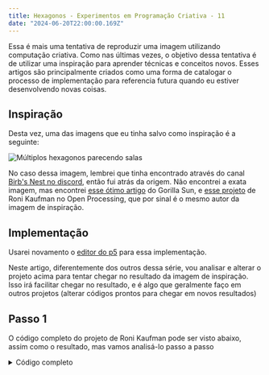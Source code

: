 ```yaml
---
title: Hexagonos - Experimentos em Programação Criativa - 11
date: "2024-06-20T22:00:00.169Z"
---
```


Essa é mais uma tentativa de reproduzir uma imagem utilizando computação criativa. Como nas últimas vezes, o objetivo dessa tentativa é de utilizar uma inspiração para aprender técnicas e conceitos novos. Esses artigos são principalmente criados como uma forma de catalogar o processo de implementação para referencia futura quando eu estiver desenvolvendo novas coisas.

## Inspiração

Desta vez, uma das imagens que eu tinha salvo como inspiração é a seguinte:

![Múltiplos hexagonos parecendo salas](/images/creative-coding/part-11/cc-1.png)

No caso dessa imagem, lembrei que tinha encontrado através do canal [Birb's Nest no discord](https://discord.gg/hBrWUCKu), então fui atrás da origem. Não encontrei a exata imagem, mas encontrei [esse ótimo artigo](https://www.gorillasun.de/blog/a-guide-to-hexagonal-grids-in-p5js/) do Gorilla Sun, e [esse projeto](https://openprocessing.org/sketch/1361971?hidden=true) de Roni Kaufman no Open Processing, que por sinal é o mesmo autor da imagem de inspiração.

## Implementação

Usarei novamento o [editor do p5](https://editor.p5js.org) para essa implementação.

Neste artigo, diferentemente dos outros dessa série, vou analisar e alterar o projeto acima para tentar chegar no resultado da imagem de inspiração. Isso irá facilitar chegar no resultado, e é algo que geralmente faço em outros projetos (alterar códigos prontos para chegar em novos resultados)

## Passo 1

O código completo do projeto de Roni Kaufman pode ser visto abaixo, assim como o resultado, mas vamos analisá-lo passo a passo

<details>
  <summary>
    Código completo
  </summary>
  <p>
    ```js
const matrix = []

const WIDTH = 60
const CHECKED_SIZE = 6

function setup() {
  createCanvas(WIDTH * (CHECKED_SIZE + 2), WIDTH * (CHECKED_SIZE + 2))
  
  new Array(CHECKED_SIZE).fill(0).map((_, i) => {
    matrix.push([])
    new Array(CHECKED_SIZE).fill(0).map((_, j) => {
      const v = i % 2 === 0 ? (j % 2 === 0 ? 1 : 0) : (j % 2 === 0 ? 0 : 1)
      matrix[i].push(v)
    })
  })
}

function draw() {
  background(220)
  stroke(0)
  strokeWeight(2)
  
  for (let i = 0; i < matrix.length; i++) {
    for (let j = 0; j < matrix[i].length; j++) {
      fill(matrix[i][j] === 1 ? 0 : 220)
      const x = WIDTH * i + WIDTH
      const y = WIDTH * j + WIDTH
      square(x, y, WIDTH)
      
      const isXWall = i === 0 || i === CHECKED_SIZE - 1
      const isYWall = j === 0 || j === CHECKED_SIZE - 1
      if (isXWall && isYWall) {
        fill(matrix[i][j] === 1 ? 220 : 0)
        circle(x + WIDTH/2, y + WIDTH/2, WIDTH / 2)
      }
    }
  }
}

function mouseClicked() {
  const isLeftWall = mouseX < WIDTH
  const isRightWall = mouseX > WIDTH * 7
  const isTopWall = mouseY < WIDTH
  const isBottomWall = mouseY > WIDTH * 7
  if (isLeftWall || isRightWall) {
    const row = floor(mouseY * (CHECKED_SIZE + 2) / width)
    rotateMatrix(row - 1, 'x', isLeftWall ? 'right' : 'left')
  }
  if (isTopWall || isBottomWall) {
    const column = floor(mouseX * (CHECKED_SIZE + 2) / width)
    rotateMatrix(column - 1, 'y', isTopWall ? 'bottom' : 'top')
  }
}

function rotateMatrix(index, axis, direction) {
  if (index < 0 || index >= CHECKED_SIZE) return
  if(axis === 'y') {
    if (direction === 'bottom') {
      matrix[index].unshift(matrix[index].pop())
    } else {
      matrix[index].push(matrix[index].shift())
    }
  } else {
    const cells = matrix.map(row => row[index])
    if (direction === 'right') {
      cells.unshift(cells.pop())
    } else {
      cells.push(cells.shift())
    }
    matrix.forEach((row, i) => row[index] = cells[i])
  }
}
```
  </p>
</details>

![Múltiplos hexagonos listrados](/images/creative-coding/part-11/cc-2.png)

No setup da aplicação, podemos ver que algumas cores são definidas (provavelmente as cores das linhas internas de cada hexagono), além de algumas configurações básicas para as linhas. Podemos ver também que ele não será executado em um loop. Para chegarmos no resultado que buscamos vamos precisar mudar as cores.

```js
const SQRT3 = Math.sqrt(3);
let colors = ["#026edb", "#f5d216", "#fc3503", "#09b734"];

function setup() {
  createCanvas(496, 496);
  noLoop();
  strokeWeight(2.4);
  strokeJoin(BEVEL);
  noFill();
}
```

O método de desenho, por sua vez, possui alguns loops. Vendo o resultado renderizado em tela, posso presumir que um dos loops irá desenhar o plano de fundo, e o outro os hexagonos acima.

```js
function draw() {
  translate(width/2, height/2);
  rotate(random(([0, PI/6])));
  background(255);
  
  let s = 18;
  let t = s*SQRT3;
  stroke(220);
  let n = 13;
  for (let i = -n; i <= n; i++) {
    for (let j = -n; j <= n; j++) {
      let x = (i*SQRT3 + j*SQRT3/2)*s;
      let y = (j*3/2)*s;
      let theta0 = random([0, PI/3]);
      for (let theta = theta0+PI/6; theta < TWO_PI; theta += TWO_PI/3) {
        push();
        translate(x + cos(theta)*s/2, y + sin(theta)*s/2);
        rotate(theta+PI/2);
        makeRhombus(s, t);
        pop();
      }
    }
  }
  
  rotate(PI/6);  
  s *= SQRT3;
  t *= SQRT3;
  n = 7;
  for (let i = -n; i <= n; i++) {
    for (let j = -n; j <= n; j++) {
      let x = (i*SQRT3 + j*SQRT3/2)*s;
      let y = (j*3/2)*s;
      if (dist(x, y, 0, 0) < 185) {
        let mode = random([0, 1]); // which orientation for the hexagon
        let theta0 = (mode == 0) ? 0 : PI/3;
        for (let theta = theta0+PI/6; theta < TWO_PI; theta += TWO_PI/3) {
          push();
          translate(x + cos(theta)*s/2, y + sin(theta)*s/2);
          rotate(theta+PI/2);
          let l = floor(random(2, 6));
          noStroke();
          fill(255);
          makeRhombus(s, t);
          stroke(random(colors));
          makeRhombusLines(s, t, l);
          stroke(0);
          noFill();
          makeRhombus(s, t);
          pop();
        }
      }
    }
  }
}
```

Por fim temos algumas funções auxiliares criando "rhombus", ou losangos, e o que parecem ser suas linhas iternas. Por isso podemos presumir que não são necessáriamente hexagonos desenhados, mas sim 3 losangos lado a lado formando cada hexagono.

```js
function makeRhombus(s, t) {
  beginShape();
  vertex(0, -s/2);
  vertex(t/2, 0);
  vertex(0, s/2);
  vertex(-t/2, 0);
  endShape(CLOSE);
}

function makeRhombusLines(s, t, l) {
  let a = [0, -s/2]; // top vertex
  let b = [t/2, 0]; // right vertex
  let c = [0, s/2]; // bottom vertex
  let d = [-t/2, 0]; // left vertex
  
  if (random() < 1/2) {
    [b, d] = [d, b];
  }
  
  let double = random() < 1/2;
  
  for (let z = 1/l; z < 1; z += 1/l) {
    let [x1, y1] = prop(a, b, z);
    let [x2, y2] = prop(d, c, z);
    line(x1, y1, x2, y2);
    if (double) {
      [x1, y1] = prop(a, d, z);
      [x2, y2] = prop(b, c, z);
      line(x1, y1, x2, y2);
    }
  }
}
  
function prop(a, b, k) {
  let xC = (1-k)*a[0] + k*b[0];
  let yC = (1-k)*a[1] + k*b[1];
  return [xC, yC];
}
```

## Passo 2

Começando de forma fácil, vamos remover o primeiro loop da função de desenho, e alterar um pouco os valores para descobrir a função de cada um.
De cara, podemos descobrir, aumentando e diminuindo o valor da `const s`, que esse aparenta ser o tamanho dos losangos. Vamos então aumentá-lo para `40`, e remover o acrécimo que é feito a ele antes do segundo loop, ficando assim mais próximo da imagem de inspiração.

![Múltiplos hexagonos listrados](/images/creative-coding/part-11/cc-3.png)

Outra coisa que podemos notar é a `const mode`, que define a direção dos hexagonos. Vamos removê-la, removendo também a `const theta0`, pois não vamos usar esses diferentes modos. Além disso, remover as funções de `rotate` e ajustar o size

A função de desenho ficou assim após essas alterações:

```js
function draw() {
  translate(width/2, height/2);
  background(255);
  
  let size = 40;
  let t = size*SQRT3;
  stroke(220);
  
  let n = 7;
  for (let i = -n; i <= n; i++) {
    for (let j = -n; j <= n; j++) {
      let x = (i*SQRT3 + j*SQRT3/2)*size;
      let y = (j*3/2)*size;
      if (dist(x, y, 0, 0) < 175) {
        for (let theta = PI/6; theta < TWO_PI; theta += TWO_PI/3) {
          push();
          translate(x + cos(theta)*size/2, y + sin(theta)*size/2);
          rotate(theta+PI/2);
          let l = floor(random(2, 6));
          noStroke();
          fill(255);
          makeRhombus(size, t);
          stroke(random(colors));
          makeRhombusLines(size, t, l);
          stroke(0);
          noFill();
          makeRhombus(size, t);
          pop();
        }
      }
    }
  }
}
```

## Passo 3

Vamos agora ajustar as cores. Dentro do loop podemos ver que as cores das linhas são definidas com a função `stroke(random(colors));`. Vamos mudá-la para apenas `stroke(0);`.
Para os amarelos, podemos trocar o `fill(255);`, por uma validação na váriavel `theta` do loop, onde pegamos o resto da divisão do valor por 3 (cada lado) e adicionamos uma cor para cada lado:

```js
if(floor(theta)%3 === 0) fill(255,250,193);
if(floor(theta)%3 === 1) fill(252,179,0);
if(floor(theta)%3 === 2) fill(255,203,31);
```

A função de desenho atualizada fica assim:

```js
function draw() {
  translate(width/2, height/2);
  background(255);
  
  let size = 40;
  let t = size*SQRT3;
  stroke(220);
  
  let n = 7;
  for (let i = -n; i <= n; i++) {
    for (let j = -n; j <= n; j++) {
      let x = (i*SQRT3 + j*SQRT3/2)*size;
      let y = (j*3/2)*size;
      if (dist(x, y, 0, 0) < 175) {
        for (let theta = PI/6; theta < TWO_PI; theta += TWO_PI/3) {
          push();
          translate(x + cos(theta)*size/2, y + sin(theta)*size/2);
          rotate(theta+PI/2);
          let l = floor(random(2, 6));
          noStroke();
          if(floor(theta)%3 === 0) fill(255,250,193);
          if(floor(theta)%3 === 1) fill(252,179,0);
          if(floor(theta)%3 === 2) fill(255,203,31);
          makeRhombus(size, t);
          stroke(0);
          makeRhombusLines(size, t, l);
          stroke(0);
          noFill();
          makeRhombus(size, t);
          pop();
        }
      }
    }
  }
}
```

E esse é o resultado

![Múltiplos hexagonos amarelos listrados](/images/creative-coding/part-11/cc-4.png)

## Passo 4

Para a próxima parte, vamos alterar a função que altera as linhas dos losangos. Para facilitar, vou criar uma função para cada tipo de parede, e chamálas de forma aleatória dentro da função `makeRhombusLines(s, t)` já existente:

```js
function makeRhombusLines(s, t) {
  let a = [0, -s/2]; // top vertex
  let b = [t/2, 0]; // right vertex
  let c = [0, s/2]; // bottom vertex
  let d = [-t/2, 0]; // left vertex
  
  // Invert direction of inner content on same side of hexagon
  if (random() < 1/2) {
    [b, d] = [d, b];
  }
  
  const isStripped = round(random(1,2)) === 1
  const type = round(random(1,8))
  if (isStripped) makeStripedWall(a,b,c,d)
  if (type === 2) makeDoor(s,t)
  if (!isStripped && type === 3) makeWindow(s,t)
}

function makeStripedWall(a,b,c,d) {
}
  
function makeDoor(s,t) {
}

function makeWindow(s,t) {
}
```

Para a função de parede listrada será fácil. Basta usarmos a mesma que já tinhamos originalmente. A única diferença é que não iremos pintar duas vezes fazendo xadrezes.

```js
function makeStripedWall(a,b,c,d) {
  for (let z = 1/4; z < 1; z += 1/4) {
    let [x1, y1] = prop(a, b, z);
    let [x2, y2] = prop(d, c, z);
    line(x1, y1, x2, y2);
  }
}
```

A função de janela também é simples. Podemos usar a mesma lógica de fazer os hexagonos e o xadrez, porém reduzindo o tamanho e usando apenas uma linha vertical e horizontal.

```js
function makeWindow(s,t) {
  makeRhombus(s/2,t/2)
  let a = [0, -s/4]; // top vertex
  let b = [t/4, 0]; // right vertex
  let c = [0, s/4]; // bottom vertex
  let d = [-t/4, 0]; // left vertex
  let [vx1, vy1] = prop(a, b, 1/2);
  let [vx2, vy2] = prop(d, c, 1/2);
  line(vx1,vy1,vx2,vy2)
  let [hx1, hy1] = prop(a, d, 1/2);
  let [hx2, hy2] = prop(b, c, 1/2);
  line(hx1,hy1,hx2,hy2)
}
```

Para a porta, decidi fazer apenas um losango e movê-lo para o canto do losango maior, e adicionar um ponto. A lógica fica bem simples, por mais que não fique exatamente igual à imagem de inspiração.

```js
function makeDoor(s,t) {
  push();
  translate(-t/8, -s/8)
  makeRhombus(s/2,t/2)
  
  point(t/16, -s/12);
  pop();
}
```

![Múltiplos hexagonos amarelos listrados e com janelas](/images/creative-coding/part-11/cc-5.png)

## Próximos passos

Esse artigo foi um dos mais simples de implementar, já que todo o trabalho duro foi copiado do projeto original de Roni Kaufman. De qualquer forma, acho um bom exercício modificar projetos de outros programadores, pois assim aprendemos coisas novas e novas formas de implementar pequenos algoritmos.

Para terminar esse projeto com um visual mais similar ao da imagem de inspiração, ajustar a largura da porta seria o último passo.

<details>
  <summary>
    Código completo
  </summary>
  <p>
    ```js
const SQRT3 = Math.sqrt(3);

function setup() {
  createCanvas(496, 496);
  noLoop();
  strokeWeight(2.4);
  strokeJoin(BEVEL);
  noFill();
}

function draw() {
  translate(width/2, height/2);
  background(255);
  
  let size = 40;
  let t = size*SQRT3;
  stroke(220);
  
  let n = 7;
  for (let i = -n; i <= n; i++) {
    for (let j = -n; j <= n; j++) {
      let x = (i*SQRT3 + j*SQRT3/2)*size;
      let y = (j*3/2)*size;
      if (dist(x, y, 0, 0) < 175) {
        for (let theta = PI/6; theta < TWO_PI; theta += TWO_PI/3) {
          push();
          translate(x + cos(theta)*size/2, y + sin(theta)*size/2);
          rotate(theta+PI/2);
          let l = floor(random(2, 6));
          noStroke();
          if(floor(theta)%3 === 0) fill(255,250,193);
          if(floor(theta)%3 === 1) fill(252,179,0);
          if(floor(theta)%3 === 2) fill(255,203,31);
          makeRhombus(size, t);
          stroke(0);
          makeRhombusLines(size, t, l);
          stroke(0);
          noFill();
          makeRhombus(size, t);
          pop();
        }
      }
    }
  }
}

function makeRhombus(s, t) {
  beginShape();
  vertex(0, -s/2);
  vertex(t/2, 0);
  vertex(0, s/2);
  vertex(-t/2, 0);
  endShape(CLOSE);
}

function makeRhombusLines(s, t) {
  let a = [0, -s/2]; // top vertex
  let b = [t/2, 0]; // right vertex
  let c = [0, s/2]; // bottom vertex
  let d = [-t/2, 0]; // left vertex
  
  // Invert direction of inner content on same side of hexagon
  if (random() < 1/2) {
    [b, d] = [d, b];
  }
  
  const isStripped = round(random(1,2)) === 1
  const type = round(random(1,8))
  if (isStripped) makeStripedWall(a,b,c,d)
  if (type === 2) makeDoor(s,t)
  if (!isStripped && type === 3) makeWindow(s,t)
}

function makeStripedWall(a,b,c,d) {
  for (let z = 1/4; z < 1; z += 1/4) {
    let [x1, y1] = prop(a, b, z);
    let [x2, y2] = prop(d, c, z);
    line(x1, y1, x2, y2);
  }
}

function makeWindow(s,t) {
  makeRhombus(s/2,t/2)
  let a = [0, -s/4]; // top vertex
  let b = [t/4, 0]; // right vertex
  let c = [0, s/4]; // bottom vertex
  let d = [-t/4, 0]; // left vertex
  let [vx1, vy1] = prop(a, b, 1/2);
  let [vx2, vy2] = prop(d, c, 1/2);
  line(vx1,vy1,vx2,vy2)
  let [hx1, hy1] = prop(a, d, 1/2);
  let [hx2, hy2] = prop(b, c, 1/2);
  line(hx1,hy1,hx2,hy2)
}
  
function makeDoor(s,t) {
  push();
  translate(-t/8, -s/8)
  makeRhombus(s/2,t/2)
  
  point(t/16, -s/12);
  pop();
}

function prop(a, b, k) {
  let xC = (1-k)*a[0] + k*b[0];
  let yC = (1-k)*a[1] + k*b[1];
  return [xC, yC];
}
```
  </p>
</details>
